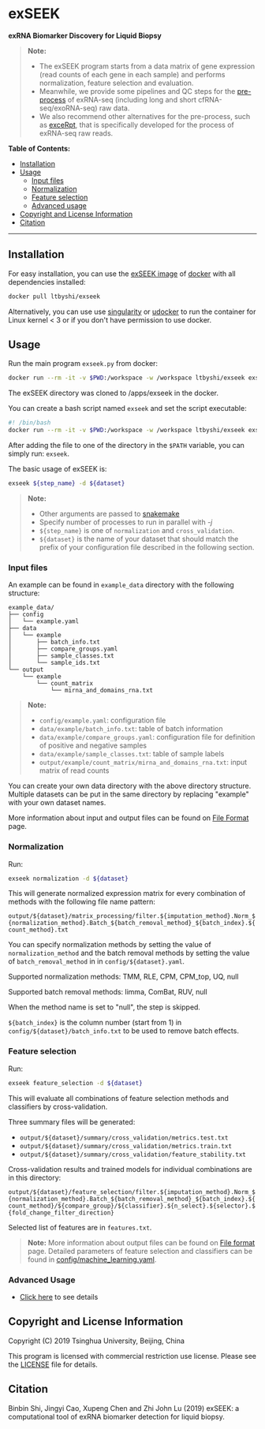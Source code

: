 # exSEEK

**exRNA Biomarker Discovery for Liquid Biopsy**

> **Note:**
> * The exSEEK program starts from a data matrix of gene expression (read counts of each gene in each sample) and performs normalization, feature selection and evaluation. 
> * Meanwhile, we provide some pipelines and QC steps for the [pre-process](https://github.com/lulab/exSEEK_docs/tree/master/pre-process) of exRNA-seq (including long and short  cfRNA-seq/exoRNA-seq) raw data. 
> * We also recommend other alternatives for the pre-process, such as [exceRpt](https://github.com/gersteinlab/exceRpt), that is specifically developed for the process of exRNA-seq raw reads.


**Table of Contents:**

* [Installation](#istallation)
* [Usage](#Usage)
  * [Input files](#input-files)
  * [Normalization](#normalization)
  * [Feature selection](#feature-selection)
  * [Advanced usage](#advanced-usage)
* [Copyright and License Information](#copyright-and-license-information)
* [Citation](#citation)

---


## Installation

For easy installation, you can use the [exSEEK image](https://hub.docker.com/r/ltbyshi/exseek) of [docker](https://www.docker.com) with all dependencies installed:

```bash
docker pull ltbyshi/exseek
```

Alternatively, you can use use [singularity](https://singularity.lbl.gov/) or [udocker](https://github.com/indigo-dc/udocker) to run the container for Linux kernel < 3 or if you don't have permission to use docker.

## Usage

Run the main program `exseek.py` from docker:

```bash
docker run --rm -it -v $PWD:/workspace -w /workspace ltbyshi/exseek exseek.py
```

The exSEEK directory was cloned to /apps/exseek in the docker.

You can create a bash script named `exseek` and set the script executable:
```bash
#! /bin/bash
docker run --rm -it -v $PWD:/workspace -w /workspace ltbyshi/exseek exseek.py "$@"
```

After adding the file to one of the directory in the `$PATH` variable, you can simply run: `exseek`.


The basic usage of exSEEK is:

```bash
exseek ${step_name} -d ${dataset}
```

> **Note:**
> * Other arguments are passed to [snakemake](https://snakemake.readthedocs.io/en/stable/)
> * Specify number of processes to run in parallel with *-j*
> * `${step_name}` is one of `normalization` and `cross_validation`.
> * `${dataset}` is the name of your dataset that should match the prefix of your configuration file described in the following section.


### Input files

An example can be found in `example_data` directory with the following structure:
```
example_data/
├── config
│   └── example.yaml
├── data
│   └── example
│       ├── batch_info.txt
│       ├── compare_groups.yaml
│       ├── sample_classes.txt
│       └── sample_ids.txt
└── output
    └── example
        └── count_matrix
            └── mirna_and_domains_rna.txt
```

> **Note:**
> * `config/example.yaml`: configuration file
> * `data/example/batch_info.txt`: table of batch information
> * `data/example/compare_groups.yaml`: configuration file for definition of positive and negative samples
> * `data/example/sample_classes.txt`: table of sample labels
> * `output/example/count_matrix/mirna_and_domains_rna.txt`: input matrix of read counts

You can create your own data directory with the above directory structure. 
Multiple datasets can be put in the same directory by replacing "example" with your own dataset names.

More information about input and output files can be found on [File Format](docs/file_format.md) page.

### Normalization

Run:

```bash
exseek normalization -d ${dataset}
```

This will generate normalized expression matrix for every combination of methods with the following file name pattern:

`output/${dataset}/matrix_processing/filter.${imputation_method}.Norm_${normalization_method}.Batch_${batch_removal_method}_${batch_index}.${count_method}.txt`

You can specify normalization methods by setting the value of `normalization_method` and the batch removal methods
by setting the value of `batch_removal_method` in in `config/${dataset}.yaml`.

Supported normalization methods: TMM, RLE, CPM, CPM_top, UQ, null

Supported batch removal methods: limma, ComBat, RUV, null

When the method name is set to "null", the step is skipped.

`${batch_index}` is the column number (start from 1) in `config/${dataset}/batch_info.txt` to be used to remove batch effects.

### Feature selection

Run:

```bash
exseek feature_selection -d ${dataset}
```

This will evaluate all combinations of feature selection methods and classifiers by cross-validation.

Three summary files will be generated:

* `output/${dataset}/summary/cross_validation/metrics.test.txt`
* `output/${dataset}/summary/cross_validation/metrics.train.txt`
* `output/${dataset}/summary/cross_validation/feature_stability.txt`

Cross-validation results and trained models for individual combinations are in this directory:

`output/${dataset}/feature_selection/filter.${imputation_method}.Norm_${normalization_method}.Batch_${batch_removal_method}_${batch_index}.${count_method}/${compare_group}/${classifier}.${n_select}.${selector}.${fold_change_filter_direction}`

Selected list of features are in `features.txt`.

> **Note:**
> More information about output files can be found on [File format](docs/file_format.md) page. Detailed parameters of feature selection and classifiers can be found in [config/machine_learning.yaml](config/machine_learning.yaml).


### Advanced Usage

* [Click here](docs/README.md) to see details

## Copyright and License Information

Copyright (C) 2019 Tsinghua University, Beijing, China 

This program is licensed with commercial restriction use license. Please see the [LICENSE](https://github.com/lulab/exSEEK_docs/blob/master/LICENSE) file for details.

## Citation

Binbin Shi, Jingyi Cao, Xupeng Chen and Zhi John Lu (2019) exSEEK: a computational tool of exRNA biomarker detection for liquid biopsy. 


